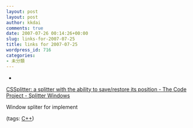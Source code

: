 ```yaml
---
layout: post
layout: post
author: kkdai
comments: true
date: 2007-07-26 00:14:26+00:00
slug: links-for-2007-07-25
title: links for 2007-07-25
wordpress_id: 716
categories:
- 未分類
---
```



	
  * 
		

[CSSplitter: a splitter with the ability to save/restore its position - The Code Project - Splitter Windows](http://www.codeproject.com/splitter/SSplitter.asp)


		

Window spliter for implement


		

(tags: [C++](http://del.icio.us/kkdai/C++))


	



